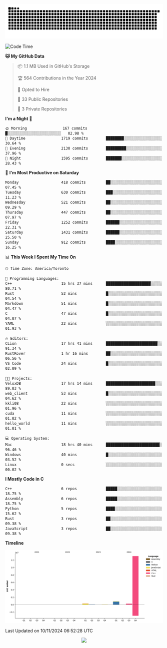 <picture>
  <source media="(prefers-color-scheme: dark)" srcset="https://raw.githubusercontent.com/kkli08/kkli08/output/github-contribution-grid-snake-dark.svg">
  <source media="(prefers-color-scheme: light)" srcset="https://raw.githubusercontent.com/kkli08/kkli08/output/github-contribution-grid-snake.svg">
  <img alt="github contribution grid snake animation" src="https://raw.githubusercontent.com/kkli08/kkli08/output/github-contribution-grid-snake.svg">
</picture>


<!--START_SECTION:waka-->
![Code Time](http://img.shields.io/badge/Code%20Time-85%20hrs%2019%20mins-blue)

**🐱 My GitHub Data** 

> 📦 1.1 MB Used in GitHub's Storage 
 > 
> 🏆 564 Contributions in the Year 2024
 > 
> 💼 Opted to Hire
 > 
> 📜 33 Public Repositories 
 > 
> 🔑 3 Private Repositories 
 > 
**I'm a Night 🦉** 

```text
🌞 Morning                167 commits         █░░░░░░░░░░░░░░░░░░░░░░░░   02.98 % 
🌆 Daytime                1719 commits        ████████░░░░░░░░░░░░░░░░░   30.64 % 
🌃 Evening                2130 commits        █████████░░░░░░░░░░░░░░░░   37.96 % 
🌙 Night                  1595 commits        ███████░░░░░░░░░░░░░░░░░░   28.43 % 
```
📅 **I'm Most Productive on Saturday** 

```text
Monday                   418 commits         ██░░░░░░░░░░░░░░░░░░░░░░░   07.45 % 
Tuesday                  630 commits         ███░░░░░░░░░░░░░░░░░░░░░░   11.23 % 
Wednesday                521 commits         ██░░░░░░░░░░░░░░░░░░░░░░░   09.29 % 
Thursday                 447 commits         ██░░░░░░░░░░░░░░░░░░░░░░░   07.97 % 
Friday                   1252 commits        ██████░░░░░░░░░░░░░░░░░░░   22.31 % 
Saturday                 1431 commits        ██████░░░░░░░░░░░░░░░░░░░   25.50 % 
Sunday                   912 commits         ████░░░░░░░░░░░░░░░░░░░░░   16.25 % 
```


📊 **This Week I Spent My Time On** 

```text
🕑︎ Time Zone: America/Toronto

💬 Programming Languages: 
C++                      15 hrs 37 mins      ████████████████████░░░░░   80.71 % 
Rust                     52 mins             █░░░░░░░░░░░░░░░░░░░░░░░░   04.54 % 
Markdown                 51 mins             █░░░░░░░░░░░░░░░░░░░░░░░░   04.47 % 
C                        47 mins             █░░░░░░░░░░░░░░░░░░░░░░░░   04.07 % 
YAML                     22 mins             ░░░░░░░░░░░░░░░░░░░░░░░░░   01.93 % 

🔥 Editors: 
CLion                    17 hrs 41 mins      ███████████████████████░░   91.34 % 
RustRover                1 hr 16 mins        ██░░░░░░░░░░░░░░░░░░░░░░░   06.56 % 
VS Code                  24 mins             █░░░░░░░░░░░░░░░░░░░░░░░░   02.09 % 

🐱‍💻 Projects: 
VeloxDB                  17 hrs 14 mins      ██████████████████████░░░   89.03 % 
web_client               53 mins             █░░░░░░░░░░░░░░░░░░░░░░░░   04.62 % 
kkli08                   22 mins             ░░░░░░░░░░░░░░░░░░░░░░░░░   01.96 % 
cuda                     11 mins             ░░░░░░░░░░░░░░░░░░░░░░░░░   01.02 % 
hello_world              11 mins             ░░░░░░░░░░░░░░░░░░░░░░░░░   01.01 % 

💻 Operating System: 
Mac                      18 hrs 40 mins      ████████████████████████░   96.46 % 
Windows                  40 mins             █░░░░░░░░░░░░░░░░░░░░░░░░   03.52 % 
Linux                    0 secs              ░░░░░░░░░░░░░░░░░░░░░░░░░   00.02 % 
```

**I Mostly Code in C** 

```text
C++                      6 repos             █████░░░░░░░░░░░░░░░░░░░░   18.75 % 
Assembly                 6 repos             █████░░░░░░░░░░░░░░░░░░░░   18.75 % 
Python                   5 repos             ████░░░░░░░░░░░░░░░░░░░░░   15.62 % 
Rust                     3 repos             ██░░░░░░░░░░░░░░░░░░░░░░░   09.38 % 
JavaScript               3 repos             ██░░░░░░░░░░░░░░░░░░░░░░░   09.38 % 
```



**Timeline**

![Lines of Code chart](https://raw.githubusercontent.com/kkli08/kkli08/main/assets/bar_graph.png)


 Last Updated on 10/11/2024 06:52:28 UTC
<!--END_SECTION:waka-->


<div align="center">
    <img  src="https://github-readme-streak-stats.herokuapp.com/?user=kkli08&theme=cobalt" />
</div>

<br/>
<br/>
<br/>
